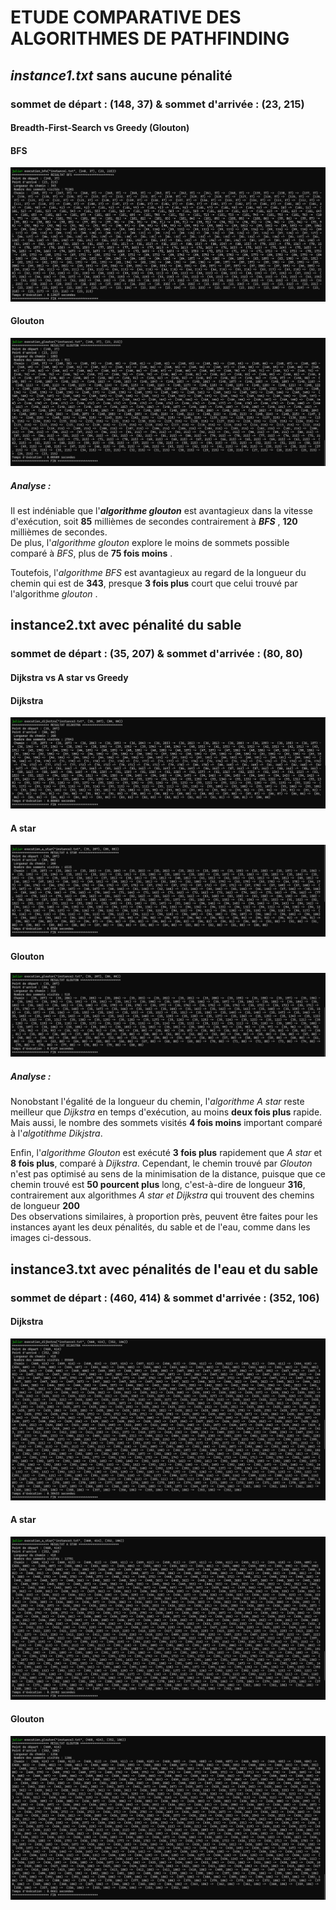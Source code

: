 # ETUDE COMPARATIVE DES ALGORITHMES DE PATHFINDING 
## *instance1.txt* sans aucune pénalité 
### sommet de départ : (148, 37) &  sommet d'arrivée : (23, 215)
#### Breadth-First-Search vs Greedy (Glouton)
#### BFS
![](resultat_bfs.png)
#### Glouton
![](resultat_glouton.png)
##### Analyse :
Il est indéniable que l'***algorithme glouton*** est avantagieux dans la vitesse d'exécution, soit **85** millièmes de secondes contrairement à ***BFS*** , **120** millièmes de secondes.  
De plus, l'*algorithme glouton* explore le moins de sommets possible comparé à *BFS*, plus de **75 fois moins** .

Toutefois, l'*algorithme BFS* est avantagieux au regard de la longueur du chemin qui est de **343**, presque **3 fois plus** court que celui trouvé par l'algorithme *glouton* .

## instance2.txt avec pénalité du sable
### sommet de départ : (35, 207) &  sommet d'arrivée : (80, 80)
#### Dijkstra vs A star vs Greedy
#### Dijkstra
![](resultat_2_dijkstra.png)
#### A star
![](resultat_2_a_star.png)
#### Glouton
![](resultat_2_glouton.png)

##### Analyse :
Nonobstant l'égalité de la longueur du chemin, l'*algorithme A star* reste meilleur que *Dijkstra* en temps d'exécution, au moins **deux fois plus** rapide. Mais aussi, le nombre des sommets visités **4 fois moins** important comparé à l'*algotithme Dikjstra*. 

Enfin, l'*algorithme Glouton* est exécuté **3 fois plus** rapidement que *A star* et **8 fois plus**, comparé à *Dijkstra*. Cependant, le chemin trouvé par *Glouton* n'est pas optimisé au sens de la minimisation de la distance, puisque que ce chemin trouvé est **50 pourcent plus** long, c'est-à-dire de longueur **316**, contrairement aux algorithmes *A star et Dijkstra* qui trouvent des chemins de longueur **200**  
Des observations similaires, à proportion près, peuvent être faites pour les instances ayant les deux pénalités, du sable et de l'eau, comme dans les images ci-dessous.

## instance3.txt avec pénalités de l'eau et du sable
### sommet de départ : (460, 414) &  sommet d'arrivée : (352, 106)

#### Dijkstra
![](resultat_3_dijkstra.png)

#### A star
![](resultat_3_a_star.png)

#### Glouton
![](resultat_3_glouton.png)